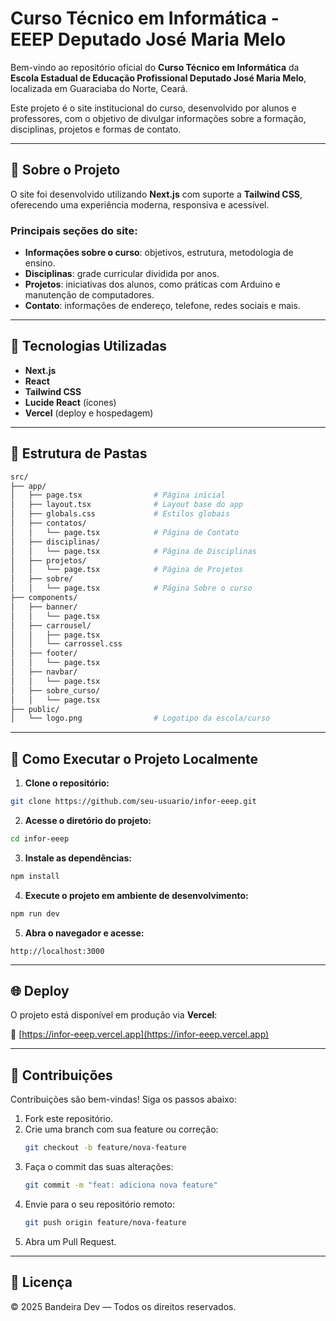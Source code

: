 
# Curso Técnico em Informática - EEEP Deputado José Maria Melo

Bem-vindo ao repositório oficial do **Curso Técnico em Informática** da **Escola Estadual de Educação Profissional Deputado José Maria Melo**, localizada em Guaraciaba do Norte, Ceará.

Este projeto é o site institucional do curso, desenvolvido por alunos e professores, com o objetivo de divulgar informações sobre a formação, disciplinas, projetos e formas de contato.

---

## 📘 Sobre o Projeto

O site foi desenvolvido utilizando **Next.js** com suporte a **Tailwind CSS**, oferecendo uma experiência moderna, responsiva e acessível.

### Principais seções do site:

- **Informações sobre o curso**: objetivos, estrutura, metodologia de ensino.
- **Disciplinas**: grade curricular dividida por anos.
- **Projetos**: iniciativas dos alunos, como práticas com Arduino e manutenção de computadores.
- **Contato**: informações de endereço, telefone, redes sociais e mais.

---

## 🚀 Tecnologias Utilizadas

- **Next.js** 
- **React**
- **Tailwind CSS**
- **Lucide React** (ícones)
- **Vercel** (deploy e hospedagem)

---

## 📁 Estrutura de Pastas

```bash
src/
├── app/
│   ├── page.tsx                # Página inicial
│   ├── layout.tsx              # Layout base do app
│   ├── globals.css             # Estilos globais
│   ├── contatos/
│   │   └── page.tsx            # Página de Contato
│   ├── disciplinas/
│   │   └── page.tsx            # Página de Disciplinas
│   ├── projetos/
│   │   └── page.tsx            # Página de Projetos
│   ├── sobre/
│   │   └── page.tsx            # Página Sobre o curso
├── components/
│   ├── banner/
│   │   └── page.tsx
│   ├── carrousel/
│   │   ├── page.tsx
│   │   └── carrossel.css
│   ├── footer/
│   │   └── page.tsx
│   ├── navbar/
│   │   └── page.tsx
│   ├── sobre_curso/
│   │   └── page.tsx
├── public/
│   └── logo.png                # Logotipo da escola/curso
```

---

## 🧪 Como Executar o Projeto Localmente

1. **Clone o repositório:**

```bash
git clone https://github.com/seu-usuario/infor-eeep.git
```

2. **Acesse o diretório do projeto:**

```bash
cd infor-eeep
```

3. **Instale as dependências:**

```bash
npm install
```

4. **Execute o projeto em ambiente de desenvolvimento:**

```bash
npm run dev
```

5. **Abra o navegador e acesse:**

```
http://localhost:3000
```

---

## 🌐 Deploy

O projeto está disponível em produção via **Vercel**:

🔗 [https://infor-eeep.vercel.app](https://infor-eeep.vercel.app)

---

## 🤝 Contribuições

Contribuições são bem-vindas! Siga os passos abaixo:

1. Fork este repositório.
2. Crie uma branch com sua feature ou correção:
   ```bash
   git checkout -b feature/nova-feature
   ```
3. Faça o commit das suas alterações:
   ```bash
   git commit -m "feat: adiciona nova feature"
   ```
4. Envie para o seu repositório remoto:
   ```bash
   git push origin feature/nova-feature
   ```
5. Abra um Pull Request.

---

## 📄 Licença

© 2025 Bandeira Dev — Todos os direitos reservados.
